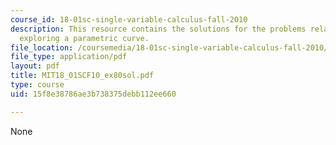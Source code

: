 ```yaml
---
course_id: 18-01sc-single-variable-calculus-fall-2010
description: This resource contains the solutions for the problems related to the
  exploring a parametric curve.
file_location: /coursemedia/18-01sc-single-variable-calculus-fall-2010/15f8e38786ae3b738375debb112ee660_MIT18_01SCF10_ex80sol.pdf
file_type: application/pdf
layout: pdf
title: MIT18_01SCF10_ex80sol.pdf
type: course
uid: 15f8e38786ae3b738375debb112ee660

---
```

None